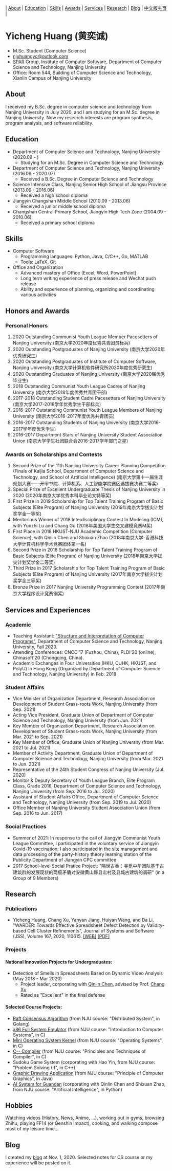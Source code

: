 
| [About](#about) | [Education](#education) | [Skills](#skills) | [Awards](#honors-and-awards) | [Services](#services-and-experiences) | [Research](#research) | [Blog](https://njubroccoli.github.io/blog/) | [中文版主页](https://njubroccoli.github.io/) |

# Yicheng Huang (黄奕诚)

- M.Sc. Student (Computer Science)
- <a href="mailto:njuhuangyc@outlook.com">njuhuangyc@outlook.com</a>
- <a href="http://ics.nju.edu.cn/spar/">SPAR</a> Group, Institute of Computer Software, Department of Computer Science and Technology, Nanjing University
- Office: Room 544, Building of Computer Science and Technology, Xianlin Campus of Nanjing University

## About

I received my B.Sc. degree in computer science and technology from Nanjing University in July 2020, and I am studying for an M.Sc. degree in Nanjing University. Now my research interests are program synthesis, program analysis, and software reliability.

## Education

- Department of Computer Science and Technology, Nanjing University (2020.09 - )
  - Studying for an M.Sc. Degree in Computer Science and Technology
- Department of Computer Science and Technology, Nanjing University (2016.09 - 2020.07)
  - Received a B.Sc. Degree in Computer Science and Technology
- Science Intensive Class, Nanjing Senior High School of Jiangsu Province (2013.09 - 2016.06)
  - Received a high school diploma
- Jiangyin Changshan Middle School (2010.09 - 2013.06)
  - Received a junior middle school diploma
- Changshan Central Primary School, Jiangyin High Tech Zone (2004.09 - 2010.06)
  - Received a primary school diploma

## Skills

- Computer Software
    + Programming languages: Python, Java, C/C++, Go, MATLAB
    + Tools: LaTeX, Git
- Office and Organization
    + Advanced mastery of Office (Excel, Word, PowerPoint)
    + Long term writing experience of press release and Wechat push release
    + Ability and experience of planning, organizing and coordinating various activities

## Honors and Awards

### Personal Honors

1. 2020 Outstanding Communist Youth League Member Pacesetters of Nanjing University (南京大学2020年度优秀共青团员标兵)
2. 2020 Outstanding Postgraduates of Nanjing University (南京大学2020年优秀研究生)
3. 2020 Outstanding Postgraduates of Institute of Computer Software, Nanjing University (南京大学计算机软件研究所2020年度优秀研究生)
4. 2020 Outstanding Graduates of Nanjing University (南京大学2020届优秀毕业生)
5. 2018 Outstanding Communist Youth League Cadres of Nanjing University (南京大学2018年度优秀共青团干部)
6. 2017-2018 Outstanding Student Cadre Pacesetters of Nanjing University (南京大学2017-2018学年优秀学生干部标兵)
7. 2016-2017 Outstanding Communist Youth League Members of Nanjing University (南京大学2016-2017年度优秀共青团员)
8. 2016-2017 Outstanding Students of Nanjing University (南京大学2016-2017学年度优秀学生)
9. 2016-2017 Department Stars of Nanjing University Student Association Union (南京大学学生社团联合会2016-2017学年部门之星)

### Awards on Scholarships and Contests

1. Second Prize of the 11th Nanjing University Career Planning Competition (Finals of Kaijia School, Department of Computer Science and Technology, and School of Artificial Intelligence) (南京大学第十一届生涯规划大赛——开甲书院、计算机系、人工智能学院赛区选拔赛决赛二等奖)
2. Special Prize of Excellent Undergraduate Thesis of Nanjing University in 2020 (2020年南京大学优秀本科毕业论文特等奖)
3. First Prize in 2019 Scholarship for Top Talent Training Program of Basic Subjects (Elite Program) of Nanjing University (2019年南京大学拔尖计划奖学金一等奖)
4. Meritorious Winner of 2018 Interdisciplinary Contest In Modeling (ICM), with Yunzhi Lu and Chang Gu (2018年美国大学生交叉建模竞赛M奖)
5. First Place in 2018 HKUST-NJU Academic Competition (Computer Science), with Qinlin Chen and Shixuan Zhao (2018年南京大学-香港科技大学计算机科学学术竞赛团体第一名)
6. Second Prize in 2018 Scholarship for Top Talent Training Program of Basic Subjects (Elite Program) of Nanjing University (2018年南京大学拔尖计划奖学金二等奖)
7. Third Prize in 2017 Scholarship for Top Talent Training Program of Basic Subjects (Elite Program) of Nanjing University (2017年南京大学拔尖计划奖学金三等奖)
8. Bronze Prize in 2017 Nanjing University Programming Contest (2017年南京大学程序设计竞赛铜奖)

## Services and Experiences

### Academic

- Teaching Assistant: <a href="https://nju-sicp.bitbucket.io">"Structure and Interpretation of Computer Programs"</a>, Department of Computer Science and Technology, Nanjing University, Fall 2020.
- Attending Conferences: CNCC'17 (Fuzhou, China), PLDI'20 (online), Chinasoft'20 (Chongqing, China).
- Academic Exchanges in Four Universities (HKU, CUHK, HKUST, and PolyU) in Hong Kong (Organized by Department of Computer Science and Technology, Nanjing University) in Feb. 2018

### Student Affairs

- Vice Minister of Organization Department, Research Association on Development of Student Grass-roots Work, Nanjing University (from Sep. 2021)
- Acting Vice President, Graduate Union of Department of Computer Science and Technology, Nanjing University (from Jun. 2021)
- Key Member of Organization Department, Research Association on Development of Student Grass-roots Work, Nanjing University (from Mar. 2021 to Sep. 2021)
- Key Member of Office, Graduate Union of Nanjing University (from Mar. 2021 to Jul. 2021)
- Member of Activity Department, Graduate Union of Department of Computer Science and Technology, Nanjing University (from Mar. 2021 to Jun. 2021)
- Representative of the 24th Student Congress of Nanjing University (Jul. 2020)
- Monitor & Deputy Secretary of Youth League Branch, Elite Program Class, Grade 2016, Department of Computer Science and Technology, Nanjing University (from Sep. 2016 to Jul. 2020)
- Assistant of Student Affairs Office, Department of Computer Science and Technology, Nanjing University (from Sep. 2019 to Jul. 2020)
- Office Member of Nanjing University Student Association Union (from Sep. 2016 to Jun. 2017)

### Social Practices

- Summer of 2021: In response to the call of Jiangyin Communist Youth League Committee, I participated in the voluntary service of Jiangyin Covid-19 vaccination; I also participated in the site management and data processing of the party-history theory learning station of the Publicity Department of Jiangyin CPC committee
- 2017 School-level Social Pratice Project: "隔世古香：寻觅中华团队基于古建筑群的发展现状的两极矛盾对安徽黄山黟县宏村及县城古建筑的调研" (in a Group of 9 Members)

## Research

### Publications

- Yicheng Huang, Chang Xu, Yanyan Jiang, Huiyan Wang, and Da Li, "WARDER: Towards Effective Spreadsheet Defect Detection by Validity-based Cell Cluster Refinements", Journal of Systems and Software (JSS), Volume 167, 2020, 110615. <a href="https://doi.org/10.1016/j.jss.2020.110615">[WEB]</a> <a href="https://njubroccoli.github.io/publications/huang_2020_warder.pdf">[PDF]</a>

### Projects

#### National Innovation Projects for Undergraduates:

- Detection of Smells in Spreadsheets Based on Dynamic Video Analysis (May 2018 - Mar 2020)
    - Project leader, corporating with [Qinlin Chen](https://qinlinchen.github.io/), advised by Prof. [Chang Xu](https://cs.nju.edu.cn/changxu/)
    - Rated as "Excellent" in the final defense

#### Selected Course Projects:

- [Raft Consensus Algorithm](https://github.com/NJUBroccoli/raft-impl) (from NJU course: "Distributed System", in Golang)
- [x86 Full System Emulator](https://github.com/NJUBroccoli/Programming-Assignment-2017) (from NJU course: "Introduction to Computer Systems", in C)
- [Mini Operating System Kernel](https://github.com/NJUBroccoli/oslab) (from NJU course: "Operating Systems", in C)
- [C-- Compiler](https://github.com/NJUBroccoli/HYCompiler) (from NJU course: "Principles and Techniques of Compiler", in C)
- Sudoku Game System (corporating with Hao Yin, from NJU course: "Problem Solving (I)", in C++)
- [Graphic Drawing Application](https://github.com/NJUBroccoli/HYC-Paint) (from NJU course: "Principle of Computer Graphics", in Java)
- [AI System for Guandan](https://github.com/QinlinChen/guandan-ai) (corporating with Qinlin Chen and Shixuan Zhao, from NJU course: "Artificial Intelligence", in Python)

## Hobbies

Watching videos (History, News, Anime, ...), working out in gyms, browsing Zhihu, playing FF14 (or Genshin Impact), cooking, and walking compose most of my leisure time...

## Blog

I created my [blog](https://njubroccoli.github.io/blog/) at Nov. 1, 2020. Selected notes for CS course or my experience will be posted on it. 
